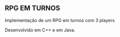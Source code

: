 ## RPG EM TURNOS ##

Implementação de um RPG em turnos com 3 players

Desenvolvido em C++ e em Java.